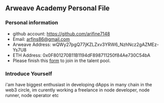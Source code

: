 ## Arweave Academy Personal File

### Personal information

- github account: https://github.com/arifine7148
- Email: arfins86@gmail.com
- Arweave Address: wQWy27pgQ77jKZLZxv3YRW6_NzhNcz2gAZMEz-Ys7U8
- ETH Address: 0x0F801270B11B1194dF898711250f84Ae730C54bA
- Please finish this [form](https://docs.google.com/forms/d/e/1FAIpQLSfWA5fIIcBgmRppm3jNz5vmf9Mai_QMVil-2pO4r7YKn_Zhtw/viewform?usp=sf_link) to join in the talent pool.

### Introduce Yourself
 i'am have biggest enthusiast in developing dApps in many chain in the web3 circle, im curently working a freelance in node developer, node runner, node operator etc